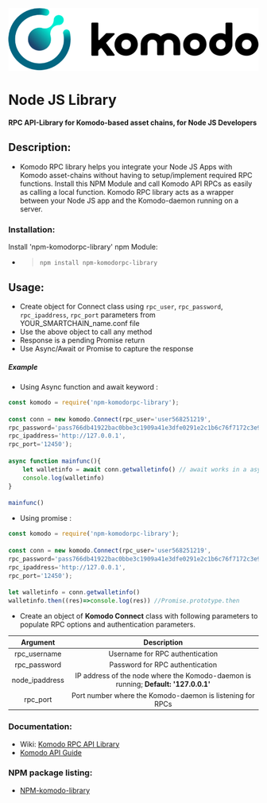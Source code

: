 ![Komodo_Logo](logo.webp?raw=true)
# Node JS Library
#### RPC API-Library for Komodo-based asset chains, for Node JS Developers

## Description:
- Komodo RPC library helps you integrate your Node JS Apps with Komodo asset-chains without having to setup/implement required RPC functions. Install this NPM Module and call Komodo API RPCs as easily as calling a local function. Komodo RPC library acts as a wrapper between your Node JS app and the Komodo-daemon running on a server.

### Installation:
Install 'npm-komodorpc-library' npm Module:
  - > ` npm install npm-komodorpc-library `


## Usage:
- Create object for Connect class using `rpc_user`, `rpc_password`, `rpc_ipaddress`, `rpc_port` parameters from YOUR_SMARTCHAIN_name.conf file
- Use the above object to call any method
- Response is a pending Promise return
- Use Async/Await or Promise to capture the response

##### Example
- Using Async function and await keyword :
```javascript
const komodo = require('npm-komodorpc-library');

const conn = new komodo.Connect(rpc_user='user568251219',
rpc_password='pass766db41922bac0bbe3c1909a41e3dfe0291e2c1b6c76f7172c3e9bdf46f64d16f9',
rpc_ipaddress='http://127.0.0.1',
rpc_port='12450');

async function mainfunc(){
    let walletinfo = await conn.getwalletinfo() // await works in a async function
    console.log(walletinfo)
}

mainfunc()
```
- Using promise :
```javascript
const komodo = require('npm-komodorpc-library');

const conn = new komodo.Connect(rpc_user='user568251219',
rpc_password='pass766db41922bac0bbe3c1909a41e3dfe0291e2c1b6c76f7172c3e9bdf46f64d16f9',
rpc_ipaddress='http://127.0.0.1',
rpc_port='12450');

let walletinfo = conn.getwalletinfo()
walletinfo.then((res)=>console.log(res)) //Promise.prototype.then

```

- Create an object of **Komodo Connect** class with following parameters to populate RPC options and authentication parameters.

|    Argument    |                                          Description                                 |
|:--------------:|:------------------------------------------------------------------------------------:|
|  rpc_username  |                              Username for RPC authentication                         |
|  rpc_password  |                              Password for RPC authentication                         |
| node_ipaddress |  IP address of the node where the Komodo-daemon is running; **Default: '127.0.0.1'** |
|    rpc_port    |                 Port number where the Komodo-daemon is listening for RPCs            |


### Documentation:
-   Wiki: [Komodo RPC API Library](https://github.com/Hafsa-Fatima/Komodo-RPC-Node-Library/)
-  [Komodo API Guide](https://developers.komodoplatform.com/basic-docs/smart-chains/smart-chain-api/)
### NPM package listing:
-  [NPM-komodo-library](https://www.npmjs.com/package/npm-komodorpc-library)
